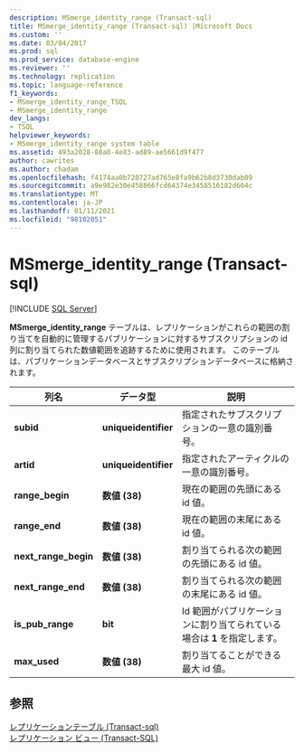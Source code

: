 ```yaml
---
description: MSmerge_identity_range (Transact-sql)
title: MSmerge_identity_range (Transact-sql) |Microsoft Docs
ms.custom: ''
ms.date: 03/04/2017
ms.prod: sql
ms.prod_service: database-engine
ms.reviewer: ''
ms.technology: replication
ms.topic: language-reference
f1_keywords:
- MSmerge_identity_range_TSQL
- MSmerge_identity_range
dev_langs:
- TSQL
helpviewer_keywords:
- MSmerge_identity_range system table
ms.assetid: 493a2028-88a0-4e83-ad89-ae5661d9f477
author: cawrites
ms.author: chadam
ms.openlocfilehash: f4174aa0b720727ad765e8fa9b62b8d3730dab09
ms.sourcegitcommit: a9e982e30e458866fcd64374e3458516182d604c
ms.translationtype: MT
ms.contentlocale: ja-JP
ms.lasthandoff: 01/11/2021
ms.locfileid: "98102051"
---
```

# <a name="msmerge_identity_range-transact-sql"></a>MSmerge_identity_range (Transact-sql)
[!INCLUDE [SQL Server](../../includes/applies-to-version/sqlserver.md)]

  **MSmerge_identity_range** テーブルは、レプリケーションがこれらの範囲の割り当てを自動的に管理するパブリケーションに対するサブスクリプションの id 列に割り当てられた数値範囲を追跡するために使用されます。 このテーブルは、パブリケーションデータベースとサブスクリプションデータベースに格納されます。  
  
|列名|データ型|説明|  
|-----------------|---------------|-----------------|  
|**subid**|**uniqueidentifier**|指定されたサブスクリプションの一意の識別番号。|  
|**artid**|**uniqueidentifier**|指定されたアーティクルの一意の識別番号。|  
|**range_begin**|**数値 (38)**|現在の範囲の先頭にある id 値。|  
|**range_end**|**数値 (38)**|現在の範囲の末尾にある id 値。|  
|**next_range_begin**|**数値 (38)**|割り当てられる次の範囲の先頭にある id 値。|  
|**next_range_end**|**数値 (38)**|割り当てられる次の範囲の末尾にある id 値。|  
|**is_pub_range**|**bit**|Id 範囲がパブリケーションに割り当てられている場合は **1** を指定します。|  
|**max_used**|**数値 (38)**|割り当てることができる最大 id 値。|  
  
## <a name="see-also"></a>参照  
 [レプリケーションテーブル &#40;Transact-sql&#41;](../../relational-databases/system-tables/replication-tables-transact-sql.md)   
 [レプリケーション ビュー &#40;Transact-SQL&#41;](../../relational-databases/system-views/replication-views-transact-sql.md)  
  
  
